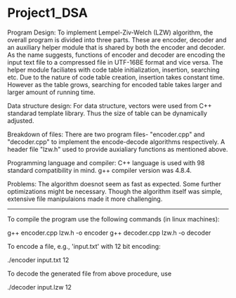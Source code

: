 # Project1_DSA

Program Design: 
To implement Lempel-Ziv-Welch (LZW) algorithm, the overall program is divided into three parts. These are encoder, 
decoder and an auxiliary helper module that is shared by both the encoder and decoder. As the name
suggests, functions of encoder and decoder are encoding the input text file to a compressed file in UTF-16BE
format and vice versa. The helper module faciliates with code table initialization, insertion, searching etc. Due
to the nature of code table creation, insertion takes constant time. However as the table grows,
searching for encoded table takes larger and larger amount of running time.

Data structure design:
For data structure, vectors were used from C++ standarad template library. Thus the size of table can be dynamically adjusted.

Breakdown of files:
There are two program files- "encoder.cpp" and "decoder.cpp" to implement the encode-decode algorithms respectively.
A header file "lzw.h" used to provide auxialiary functions as mentioned above.


Programming language and compiler: 
C++ language is used with 98 standard compatibility in mind.  g++ compiler version was 4.8.4. 


Problems:
The algorithm doesnot seem as fast as expected. Some further optimizations might be necessary. 
Though the algorithm itself was simple, extensive file manipulaions made it more challenging. 

----------------------------------------------------------
To compile the program use the following commands (in linux machines):

g++ encoder.cpp lzw.h -o encoder
g++ decoder.cpp lzw.h -o decoder

To encode a file, e.g., 'input.txt' with 12 bit encoding:

./encoder input.txt 12

To decode the generated file from above procedure, use

./decoder input.lzw 12









